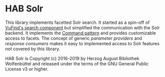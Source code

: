 HAB Solr
==

This library implements facetted Solr search. It started as a spin-off of [VuFind's search component](https://github.com/vufind-org)
but simplified the communication with the Solr backend. It implements the [Command pattern](https://en.wikipedia.org/wiki/Command_pattern)
and provides customizable access to facets. The concept of generic *parameter providers* and *response consumers* makes it
easy to implemented access to Solr features not covered by this library.

HAB Solr is Copyright (c) 2016-2019 by Herzog August Bibliothek Wolfenbüttel and released under the terms of the GNU
General Public License v3 or higher.
